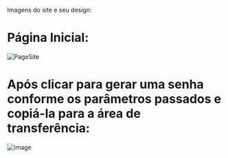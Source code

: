 Imagens do site e seu design:

# Página Inicial:
![PageSite](https://github.com/guDutra/HTML-CSS/assets/103240385/c8d4cbfe-f2bd-4eac-bd0f-8be8c1e7cbf3)

# Após clicar para gerar uma senha conforme os parâmetros passados e copiá-la para a área de transferência:

![image](https://github.com/guDutra/HTML-CSS/assets/103240385/deab89dc-bfb2-4581-8c42-56bfb9e7d41e)
